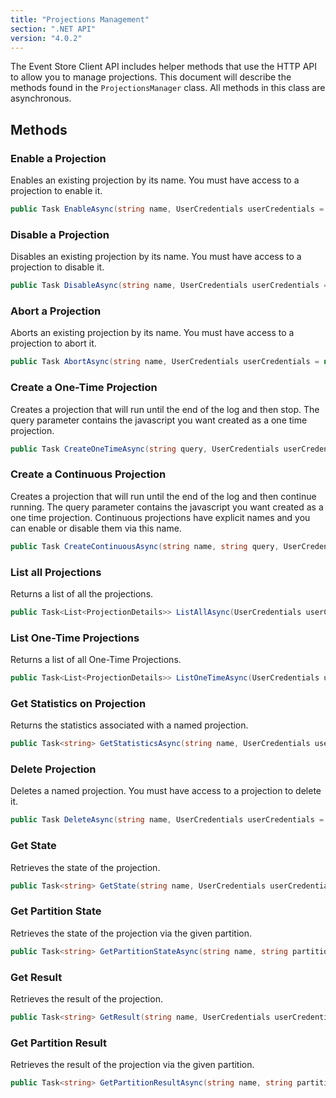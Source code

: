 ```yaml
---
title: "Projections Management"
section: ".NET API"
version: "4.0.2"
---
```


<!-- TODO: Moved, check -->
The Event Store Client API includes helper methods that use the HTTP API to allow you to manage projections. This document will describe the methods found in the `ProjectionsManager` class. All methods in this class are asynchronous.

## Methods

### Enable a Projection

Enables an existing projection by its name. You must have access to a projection to enable it.

```csharp
public Task EnableAsync(string name, UserCredentials userCredentials = null)
```

### Disable a Projection

Disables an existing projection by its name. You must have access to a projection to disable it.

```csharp
public Task DisableAsync(string name, UserCredentials userCredentials = null)
```

### Abort a Projection

Aborts an existing projection by its name. You must have access to a projection to abort it.

```csharp
public Task AbortAsync(string name, UserCredentials userCredentials = null)
```

### Create a One-Time Projection

Creates a projection that will run until the end of the log and then stop. The query parameter contains the javascript you want created as a one time projection.

```csharp
public Task CreateOneTimeAsync(string query, UserCredentials userCredentials = null)
```

### Create a Continuous Projection

Creates a projection that will run until the end of the log and then continue running. The query parameter contains the javascript you want created as a one time projection. Continuous projections have explicit names and you can enable or disable them via this name.

```csharp
public Task CreateContinuousAsync(string name, string query, UserCredentials userCredentials = null)
```

### List all Projections

Returns a list of all the projections.

```csharp
public Task<List<ProjectionDetails>> ListAllAsync(UserCredentials userCredentials = null)
```

### List One-Time Projections

Returns a list of all One-Time Projections.

```csharp
public Task<List<ProjectionDetails>> ListOneTimeAsync(UserCredentials userCredentials = null)
```

### Get Statistics on Projection

Returns the statistics associated with a named projection.

```csharp
public Task<string> GetStatisticsAsync(string name, UserCredentials userCredentials = null)
```

### Delete Projection

Deletes a named projection. You must have access to a projection to delete it.

```csharp
public Task DeleteAsync(string name, UserCredentials userCredentials = null)
```

### Get State

Retrieves the state of the projection.

```csharp
public Task<string> GetState(string name, UserCredentials userCredentials = null)
```

### Get Partition State

Retrieves the state of the projection via the given partition.

```csharp
public Task<string> GetPartitionStateAsync(string name, string partition, UserCredentials userCredentials = null)
```

### Get Result

Retrieves the result of the projection.

```csharp
public Task<string> GetResult(string name, UserCredentials userCredentials = null)
```

### Get Partition Result

Retrieves the result of the projection via the given partition.

```csharp
public Task<string> GetPartitionResultAsync(string name, string partition, UserCredentials userCredentials = null)
```
